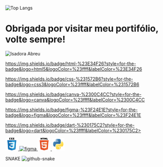 
![Top Langs](https://github-readme-stats.vercel.app/api/top-langs/?username=IsadoraAbreuu&layout=compact&title_color=ffffff&text_color=ffffff&bg_color=00000000)









# **Obrigada por visitar meu portifólio, volte sempre!**

![Isadora Abreu](https://img.shields.io/badge/:badgeContent)

<p https://img.shields.io/badge/python-%233776AB?style=for-the-badge&logo=python&logoColor=%23fcdb05&labelColor=3776AB

https://img.shields.io/badge/html-%23E34F26?style=for-the-badge&logo=html5&logoColor=%23ffff&labelColor=%23E34F26

https://img.shields.io/badge/css-%231572B6?style=for-the-badge&logo=css3&logoColor=%23ffff&labelColor=%231572B6

https://img.shields.io/badge/canva-%2300C4CC?style=for-the-badge&logo=canva&logoColor=%23ffff&labelColor=%2300C4CC

https://img.shields.io/badge/figma-%23F24E1E?style=for-the-badge&logo=figma&logoColor=%23ffff&labelColor=%23F24E1E

https://img.shields.io/badge/dart-%230175C2?style=for-the-badge&logo=dart&logoColor=%23ffff&labelColor=%230175C2></p>


<p align="left"> <a href="https://www.w3schools.com/css/" target="_blank" rel="noreferrer"> <img src="https://raw.githubusercontent.com/devicons/devicon/master/icons/css3/css3-original-wordmark.svg" alt="css3" width="40" height="40"/> <a href="https://www.figma.com/" target="_blank" rel="noreferrer"> <img src="https://www.vectorlogo.zone/logos/figma/figma-icon.svg" alt="figma" width="40" height="40"/> </a> <a href="https://www.w3.org/html/" target="_blank" rel="noreferrer"> <img src="https://raw.githubusercontent.com/devicons/devicon/master/icons/html5/html5-original-wordmark.svg" alt="html5" width="40" height="40"/> </a> <a href="https://www.python.org" target="_blank" rel="noreferrer"> <img src="https://raw.githubusercontent.com/devicons/devicon/master/icons/python/python-original.svg" alt="python" width="40" height="40"/> </a> </p>
  



SNAKE
<picture>
  <source media="(prefers-color-scheme: dark)" srcset="github-snake-dark.svg" />
  <source media="(prefers-color-scheme: light)" srcset="github-snake.svg" />
  <img alt="github-snake" src="file:///C:/Users/43912328803/Downloads/github-user-contribution.svg" />
</picture>
